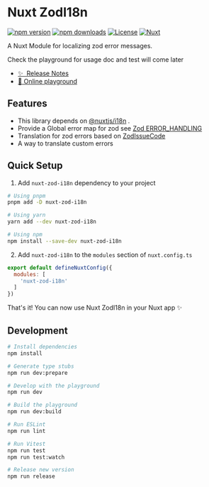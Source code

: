 # Nuxt ZodI18n

[![npm version][npm-version-src]][npm-version-href]
[![npm downloads][npm-downloads-src]][npm-downloads-href]
[![License][license-src]][license-href]
[![Nuxt][nuxt-src]][nuxt-href]

A Nuxt Module for localizing zod error messages.

Check the playground for usage doc and test will come later

- [✨ &nbsp;Release Notes](/CHANGELOG.md)
- [🏀 Online playground](https://stackblitz.com/github/xibman/nuxt-zod-i18n?file=playground%2Fapp.vue)
<!-- - [📖 &nbsp;Documentation](https://example.com) -->

## Features

<!-- Highlight some of the features your module provide here -->
- This library depends on [@nuxtjs/i18n](https://i18n.nuxtjs.org/) .
- Provide a Global error map for zod see [Zod ERROR_HANDLING](https://zod.dev/ERROR_HANDLING?id=global-error-map)
- Translation for zod errors based on [ZodIssueCode](https://zod.dev/ERROR_HANDLING?id=zodissuecode)
- A way to translate custom errors

## Quick Setup

1. Add `nuxt-zod-i18n` dependency to your project

```bash
# Using pnpm
pnpm add -D nuxt-zod-i18n

# Using yarn
yarn add --dev nuxt-zod-i18n

# Using npm
npm install --save-dev nuxt-zod-i18n
```

2. Add `nuxt-zod-i18n` to the `modules` section of `nuxt.config.ts`

```js
export default defineNuxtConfig({
  modules: [
    'nuxt-zod-i18n'
  ]
})
```

That's it! You can now use Nuxt ZodI18n in your Nuxt app ✨

## Development

```bash
# Install dependencies
npm install

# Generate type stubs
npm run dev:prepare

# Develop with the playground
npm run dev

# Build the playground
npm run dev:build

# Run ESLint
npm run lint

# Run Vitest
npm run test
npm run test:watch

# Release new version
npm run release
```

<!-- Badges -->
[npm-version-src]: https://img.shields.io/npm/v/nuxt-zod-i18n/latest.svg?style=flat&colorA=18181B&colorB=28CF8D
[npm-version-href]: https://npmjs.com/package/nuxt-zod-i18n

[npm-downloads-src]: https://img.shields.io/npm/dm/nuxt-zod-i18n.svg?style=flat&colorA=18181B&colorB=28CF8D
[npm-downloads-href]: https://npmjs.com/package/nuxt-zod-i18n

[license-src]: https://img.shields.io/npm/l/nuxt-zod-i18n.svg?style=flat&colorA=18181B&colorB=28CF8D
[license-href]: https://npmjs.com/package/nuxt-zod-i18n

[nuxt-src]: https://img.shields.io/badge/Nuxt-18181B?logo=nuxt.js
[nuxt-href]: https://nuxt.com
